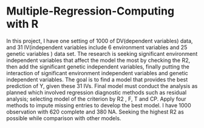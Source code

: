 # Multiple-Regression-Computing with R

In this project, I have one setting of 1000 of DV(dependent variables) data, and 31 IV(independent variables include 6 environment variables and 25 genetic variables ) data set. The research is seeking significant environment independent variables that affect the model the most by checking the R2, then add the significant genetic independent variables, finally putting the interaction of significant environment independent variables and genetic independent variables. The goal is to find a model that provides the best prediction of Y, given these 31 IVs. 
Final model must conduct the analysis as planned which involved regression diagnostic methods such as residual analysis; selecting model of the criterion by R2 , F, T and CP. Apply four methods to impute missing entries to develop the best model. I have 1000 observation with 620 complete and 380 NA. Seeking the highest R2 as possible while comparison with other models. 
